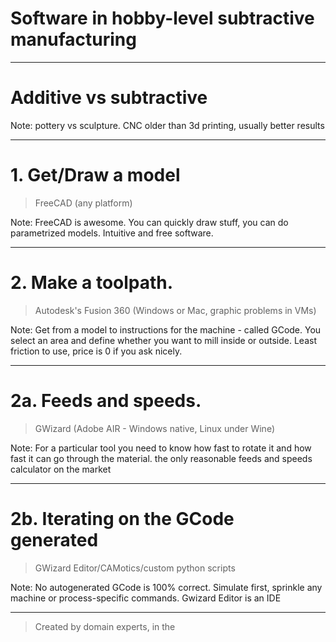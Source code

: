 
# Software in hobby-level subtractive manufacturing

---

# Additive vs subtractive

Note: pottery vs sculpture. CNC older than 3d printing, usually better results

---

<!-- .slide: data-background="./images/freecad.png" -->
# 1. Get/Draw a model
> FreeCAD (any platform)

Note: FreeCAD is awesome. You can quickly draw stuff, you can do parametrized models. Intuitive and free software.

---

# 2. Make a toolpath.
> Autodesk's Fusion 360 (Windows or Mac, graphic problems in VMs)

Note: Get from a model to instructions for the machine - called GCode. You select an area and define whether you want to mill inside or outside. Least friction to use, price is 0 if you ask nicely. 

---

# 2a. Feeds and speeds.
> GWizard (Adobe AIR - Windows native, Linux under Wine)

Note: For a particular tool you need to know how fast to rotate it and how fast it can go through the material. the only reasonable feeds and speeds calculator on the market

--- 
# 2b. Iterating on the GCode generated
> GWizard Editor/CAMotics/custom python scripts

Note: No autogenerated GCode is 100% correct. Simulate first, sprinkle any machine or process-specific commands. Gwizard Editor is an IDE

---



> Created by domain experts, in the

